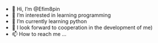 - 👋 Hi, I’m @Efim8pin
- 👀 I’m interested in learning programming
- 🌱 I’m currently learning python
- 💞️ I look forward to cooperation in the development of me)
- 📫 How to reach me ...

<!---
Efim8pin/Efim8pin is a ✨ special ✨ repository because its `README.md` (this file) appears on your GitHub profile.
You can click the Preview link to take a look at your changes.
--->
